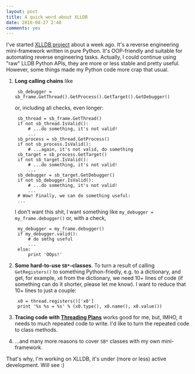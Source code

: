 ```yaml
---
layout: post
title: A quick word about XLLDB
date: 2016-08-27 2:48
comments: yes
---
```


I've started [XLLDB project](https://github.com/ch3repatz/xlldb) about a week ago. It's a reverse engineering mini-framework written in pure Python. It's OOP-friendly and suitable for automating reverse engineering tasks. Actually, I could continue using "raw" LLDB Python APIs, they are more or less stable and pretty useful. However, some things made my Python code more crap that usual.

<!-- more -->

1. **Long calling chains** like

		sb_debugger = sb_frame.GetThread().GetProcess().GetTarget().GetDebugger()
	
	or, including all checks, even longer:
	
		sb_thread = sb_frame.GetThread()
		if not sb_thread.IsValid():
			# ...do something, it's not valid!
			...
		sb_process = sb_thread.GetProcess()
		if not sb_process.IsValid():
			# ...again, it's not valid, do something
		sb_target = sb_process.GetTarget()
		if not sb_target.IsValid():
			# ...do something, it's not valid!
			...
		sb_debugger = sb_target.GetDebugger()
		if not sb_debugger.IsValid():
			# ...do something, it's not valid!
			...
		# Wow! Finally, we can do something useful:
		...
	
	I don't want this shit, I want something like `my_debugger = my_frame.debugger()` or, with a check,
	
		my_debugger = my_frame.debugger()
		if my_debugger.valid():
			# do smthg useful
			...
		else:
			print 'OOps!'

2. **Some hard-to-use `SB*`-classes**. To turn a result of calling `GetRegisters()` to something Python-friedly, e.g. to a dictionary, and get, for example, `x0` from the dictionary, we need 10+ lines of code (if something can do it shorter, please let me know). I want to reduce that 10+ lines to just a couple:

		x0 = thread.registers()['x0']
		print '%s %s = %s' % (x0.type(), x0.name(), x0.value())
	
3. **Tracing code with [Threading Plans](https://llvm.org/svn/llvm-project/lldb/trunk/examples/python/scripted_step.py)** works good for me, but, IMHO, it needs to much repeated code to write. I'd like to turn the repeated code to class methods.

4. ...and many more reasons to cover `SB*` classes with my own mini-framework.

That's why, I'm working on XLLDB, it's under (more or less) active development. Will see :)
